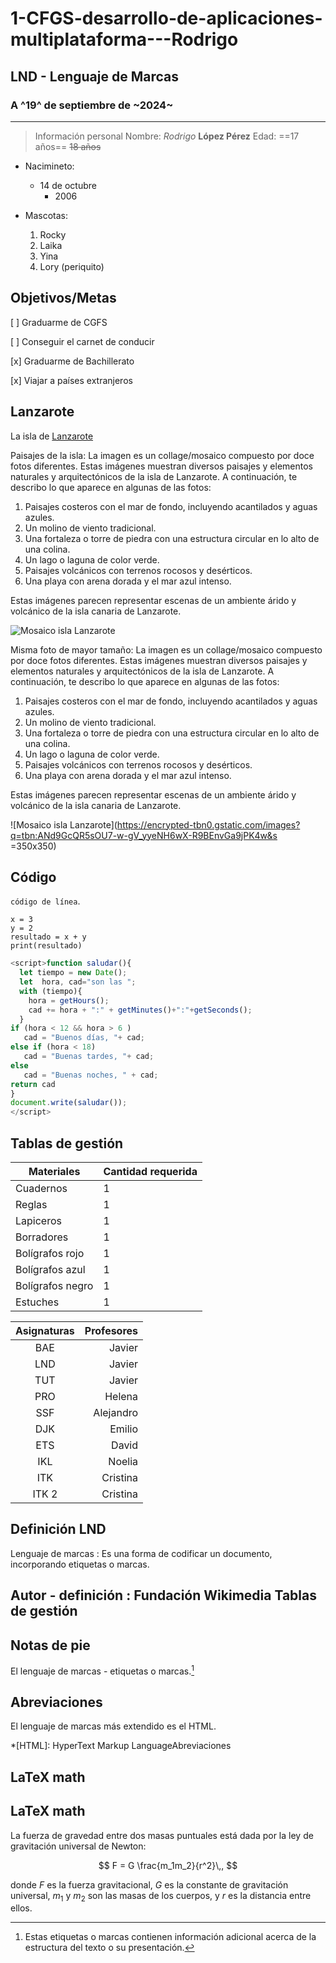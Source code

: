 
# 1-CFGS-desarrollo-de-aplicaciones-multiplataforma---Rodrigo

## LND - Lenguaje de Marcas

### A ^19^ de septiembre de ~2024~
---------------------------
> Información personal
Nombre: *Rodrigo* **López Pérez**
Edad: ==17 años== ~~18 años~~

- Nacimineto:
    * 14 de octubre
        + 2006

- Mascotas:
    1. Rocky
    2. Laika
    3. Yina
    4. Lory (periquito) 

Objetivos/Metas
---------------------------
[ ] Graduarme de CGFS

[ ] Conseguir el carnet de conducir

[x] Graduarme de Bachillerato

[x] Viajar a países extranjeros

Lanzarote
---------------------------
La isla de [Lanzarote ](https://es.wikipedia.org/wiki/Lanzarote#/media/Archivo:Lanzarote's_Lunar-Like_Landscape.jpg-)

Paisajes de la isla:
La imagen es un collage/mosaico compuesto por doce fotos diferentes. Estas imágenes muestran diversos paisajes y elementos naturales y arquitectónicos de la isla de Lanzarote. A continuación, te describo lo que aparece en algunas de las fotos:

1.  Paisajes costeros con el mar de fondo, incluyendo acantilados y aguas azules.
2.  Un molino de viento tradicional.
3.  Una fortaleza o torre de piedra con una estructura circular en lo alto de una colina.
4.  Un lago o laguna de color verde.
5.  Paisajes volcánicos con terrenos rocosos y desérticos.
6.  Una playa con arena dorada y el mar azul intenso.

Estas imágenes parecen representar escenas de un ambiente árido y volcánico de la isla canaria de Lanzarote.

![Mosaico isla Lanzarote](https://encrypted-tbn0.gstatic.com/images?q=tbn:ANd9GcQR5sOU7-w-gV_yyeNH6wX-R9BEnvGa9jPK4w&s)

Misma foto de mayor tamaño:
La imagen es un collage/mosaico compuesto por doce fotos diferentes. Estas imágenes muestran diversos paisajes y elementos naturales y arquitectónicos de la isla de Lanzarote. A continuación, te describo lo que aparece en algunas de las fotos:

1.  Paisajes costeros con el mar de fondo, incluyendo acantilados y aguas azules.
2.  Un molino de viento tradicional.
3.  Una fortaleza o torre de piedra con una estructura circular en lo alto de una colina.
4.  Un lago o laguna de color verde.
5.  Paisajes volcánicos con terrenos rocosos y desérticos.
6.  Una playa con arena dorada y el mar azul intenso.

Estas imágenes parecen representar escenas de un ambiente árido y volcánico de la isla canaria de Lanzarote.

![Mosaico isla Lanzarote](https://encrypted-tbn0.gstatic.com/images?q=tbn:ANd9GcQR5sOU7-w-gV_yyeNH6wX-R9BEnvGa9jPK4w&s =350x350)

Código
---------------------------
`código de línea`.

```
x = 3
y = 2
resultado = x + y
print(resultado)
```

```javascript
<script>function saludar(){
  let tiempo = new Date();
  let  hora, cad="son las ";
  with (tiempo){
    hora = getHours();
    cad += hora + ":" + getMinutes()+":"+getSeconds();
  }
if (hora < 12 && hora > 6 )
   cad = "Buenos días, "+ cad;
else if (hora < 18)
   cad = "Buenas tardes, "+ cad;
else 
   cad = "Buenas noches, " + cad;
return cad
}
document.write(saludar());
</script>
```

Tablas de gestión
---------------------------
Materiales | Cantidad requerida
------ | -----------------
Cuadernos | 1
Reglas | 1
Lapiceros | 1
Borradores | 1
Bolígrafos rojo | 1
Bolígrafos azul | 1
Bolígrafos negro | 1
Estuches | 1

| Asignaturas | Profesores |
|:-----------:|-----------:|
| BAE | Javier |
| LND | Javier |
| TUT | Javier |
| PRO | Helena |
| SSF | Alejandro |
| DJK | Emilio |
| ETS | David |
| IKL | Noelia |
| ITK | Cristina |
| ITK 2| Cristina |

Definición LND
---------------------------
Lenguaje de marcas
: Es una forma de codificar un documento, incorporando etiquetas o marcas.

Autor - definición
: Fundación Wikimedia
Tablas de gestión
---------------------------

Notas de pie
---------------------------

El lenguaje de marcas - etiquetas o marcas.[^1]

[^1]: Estas etiquetas o marcas contienen información adicional acerca de la estructura del texto o su presentación.

Abreviaciones
---------------------------

El lenguaje de marcas más extendido es el HTML.

*[HTML]: HyperText Markup LanguageAbreviaciones

LaTeX math
---------------------------


LaTeX math
---------------------------

La fuerza de gravedad entre dos masas puntuales está dada por la ley de gravitación universal de Newton:

$$
F = G \frac{m_1m_2}{r^2}\,,
$$

donde $F$ es la fuerza gravitacional, $G$ es la constante de gravitación universal, $m_1$ y $m_2$ son las masas de los cuerpos, y $r$ es la distancia entre ellos.
